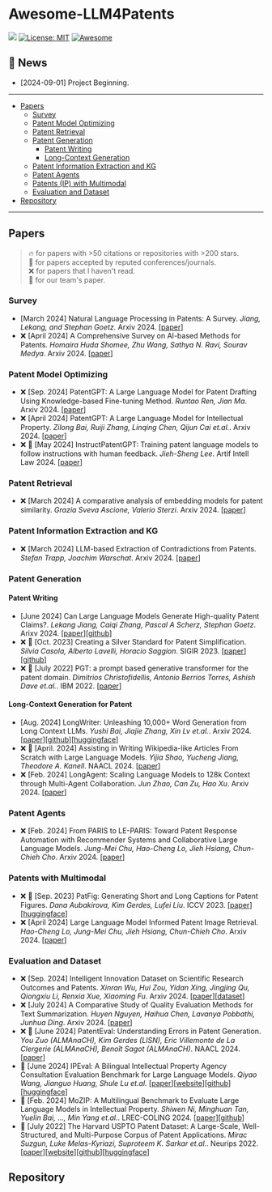 # Awesome-LLM4Patents

[![](https://img.shields.io/github/stars/QiYao-Wang/Awesome-LLM4Patents)](https://github.com/QiYao-Wang/Awesome-LLM4Patents)
[![License: MIT](https://img.shields.io/badge/License-MIT-yellow.svg)](LICENSE)
[![Awesome](https://awesome.re/badge.svg)](https://awesome.re)

## 📢 News

- [2024-09-01] Project Beginning. 

---

- [Papers](#papers)
  - [Survey](#survery)
  - [Patent Model Optimizing](#patent-model-optimizing)
  - [Patent Retrieval](#patent-retrieval)
  - [Patent Generation](#patent-generation)
    - [Patent Writing](#patent-writing)
    - [Long-Context Generation](#long-context-generation)
  - [Patent Information Extraction and KG](#patent-information-extraction-and-KG)
  - [Patent Agents](#patent-agents)
  - [Patents (IP) with Multimodal](#patents-with-multimodal)
  - [Evaluation and Dataset](#evaluation-and-dataset)
- [Repository](#repository)
---

## Papers

> 🔥 for papers with >50 citations or repositories with >200 stars.\
> 📖 for papers accepted by reputed conferences/journals.\
> ❌ for papers that I haven't read.\
> 🙋 for our team's paper.

### Survey

- [March 2024] Natural Language Processing in Patents: A Survey. *Jiang, Lekang, and Stephan Goetz.* Arxiv 2024. [[paper](https://arxiv.org/pdf/2403.04105v2)]
- ❌ [April 2024] A Comprehensive Survey on AI-based Methods for Patents. *Homaira Huda Shomee, Zhu Wang, Sathya N. Ravi, Sourav Medya*. Arxiv 2024. [[paper](https://arxiv.org/pdf/2404.08668)]

### Patent Model Optimizing

- ❌ [Sep. 2024] PatentGPT: A Large Language Model for Patent Drafting Using Knowledge-based Fine-tuning Method. *Runtao Ren, Jian Ma*. Arxiv 2024. [[paper](https://arxiv.org/pdf/2409.00092)]
- ❌ [April 2024] PatentGPT: A Large Language Model for Intellectual Property. *Zilong Bai, Ruiji Zhang, Linqing Chen, Qijun Cai et.al.*. Arxiv 2024. [[paper](https://arxiv.org/pdf/2404.18255)]
- ❌ 📖 [May 2024] InstructPatentGPT: Training patent language models to follow instructions with human feedback. *Jieh-Sheng Lee*. Artif Intell Law 2024. [[paper](https://arxiv.org/pdf/2406.16897)]

### Patent Retrieval

- ❌ [March 2024] A comparative analysis of embedding models for patent similarity. *Grazia Sveva Ascione, Valerio Sterzi*. Arxiv 2024. [[paper](https://arxiv.org/pdf/2403.16630)]

### Patent Information Extraction and KG

- ❌ [March 2024] LLM-based Extraction of Contradictions from Patents. *Stefan Trapp, Joachim Warschat*. Arxiv 2024. [[paper](https://arxiv.org/pdf/2403.14258)]

### Patent Generation

#### Patent Writing
- [June 2024] Can Large Language Models Generate High-quality Patent Claims?. *Lekang Jiang, Caiqi Zhang, Pascal A Scherz, Stephan Goetz*. Arixv 2024. [[paper](https://arxiv.org/pdf/2406.19465)][[github](https://github.com/scylj1/LLM4DPCG)]
- ❌ 📖 [Oct. 2023] Creating a Silver Standard for Patent Simplification. *Silvia Casola, Alberto Lavelli, Horacio Saggion*. SIGIR 2023. [[paper](https://dl.acm.org/doi/pdf/10.1145/3539618.3591657)][[github](https://github.com/slvcsl/patentSilverStandard)]
- ❌ 📖 [July 2022] PGT: a prompt based generative transformer for the patent domain. *Dimitrios Christofidellis, Antonio Berrios Torres, Ashish Dave et.al.*. IBM 2022. [[paper](https://openreview.net/pdf?id=dLHtwZKvJmE)]

#### Long-Context Generation for Patent

- [Aug. 2024] LongWriter: Unleashing 10,000+ Word Generation from Long Context LLMs. *Yushi Bai, Jiajie Zhang, Xin Lv et.al.*. Arxiv 2024. [[paper](https://arxiv.org/pdf/2408.07055)][[github](https://github.com/THUDM/LongWriter)][[huggingface](https://huggingface.co/datasets/THUDM/LongWriter-6k)]
- ❌ 📖 [April. 2024] Assisting in Writing Wikipedia-like Articles From Scratch with Large Language Models. *Yijia Shao, Yucheng Jiang, Theodore A. Kanell*. NAACL 2024. [[paper](https://arxiv.org/pdf/2402.14207)]
- ❌ [Feb. 2024] LongAgent: Scaling Language Models to 128k Context through Multi-Agent Collaboration. *Jun Zhao, Can Zu, Hao Xu*. Arxiv 2024. [[paper](https://arxiv.org/pdf/2402.11550)]

### Patent Agents

- ❌ [Feb. 2024] From PARIS to LE-PARIS: Toward Patent Response Automation with Recommender Systems and Collaborative Large Language Models. *Jung-Mei Chu, Hao-Cheng Lo, Jieh Hsiang, Chun-Chieh Cho*. Arxiv 2024. [[paper](https://arxiv.org/pdf/2402.00421)]

### Patents with Multimodal

- ❌ 📖 [Sep. 2023] PatFig: Generating Short and Long Captions for Patent Figures. *Dana Aubakirova, Kim Gerdes, Lufei Liu*. ICCV 2023. [[paper](https://arxiv.org/pdf/2309.08379)][[huggingface](https://huggingface.co/datasets/danaaubakirova/patfig)]
- ❌ [April 2024] Large Language Model Informed Patent Image Retrieval. *Hao-Cheng Lo, Jung-Mei Chu, Jieh Hsiang, Chun-Chieh Cho*. Arxiv 2024. [[paper](https://arxiv.org/pdf/2404.19360)]

### Evaluation and Dataset

- ❌ [Sep. 2024] Intelligent Innovation Dataset on Scientific Research Outcomes and Patents. *Xinran Wu, Hui Zou, Yidan Xing, Jingjing Qu, Qiongxiu Li, Renxia Xue, Xiaoming Fu*. Arxiv 2024. [[paper](https://arxiv.org/pdf/2409.06936)][[dataset](https://openxlab.org.cn/datasets/Gracie/ZHICHUANGDATA)]
- ❌ [July 2024] A Comparative Study of Quality Evaluation Methods for Text Summarization. *Huyen Nguyen, Haihua Chen, Lavanya Pobbathi, Junhua Ding*. Arxiv 2024. [[paper](https://arxiv.org/pdf/2407.00747)]
- ❌ 📖 [June 2024] PatentEval: Understanding Errors in Patent Generation. *You Zuo (ALMAnaCH), Kim Gerdes (LISN), Eric Villemonte de La Clergerie (ALMAnaCH), Benoît Sagot (ALMAnaCH)*. NAACL 2024.[[paper](https://arxiv.org/pdf/2406.06589)]
- 🙋 [June 2024] IPEval: A Bilingual Intellectual Property Agency Consultation Evaluation Benchmark for Large Language Models. *Qiyao Wang, Jianguo Huang, Shule Lu et.al.* [[paper](https://arxiv.org/pdf/2406.12386)][[website](https://ipeval.github.io)][[github](https://github.com/QiYao-Wang/IPEval)][[huggingface](https://huggingface.co/datasets/QiYao-Wang/IPEval)]
- 📖 [Feb. 2024] MoZIP: A Multilingual Benchmark to Evaluate Large Language Models in Intellectual Property. *Shiwen Ni, Minghuan Tan, Yuelin Bai, ..., Min Yang et.al.*. LREC-COLING 2024. [[paper](https://arxiv.org/pdf/2402.16389)][[github](https://github.com/AI-for-Science/MoZi)]
- 📖 [July 2022] The Harvard USPTO Patent Dataset: A Large-Scale, Well-Structured, and Multi-Purpose Corpus of Patent Applications. *Mirac Suzgun, Luke Melas-Kyriazi, Suproteem K. Sarkar et.al.*. Neurips 2022. [[paper](https://arxiv.org/pdf/2207.04043)][[website](https://patentdataset.org/)][[github](https://github.com/suzgunmirac/hupd)][[huggingface](https://huggingface.co/datasets/HUPD/hupd)]

## Repository


